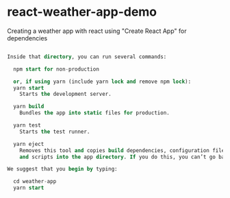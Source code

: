 # react-weather-app-demo
Creating a weather app with react using "Create React App" for dependencies


``` SQL

Inside that directory, you can run several commands:

  npm start for non-production

  or, if using yarn (include yarn lock and remove npm lock):
  yarn start
    Starts the development server.

  yarn build
    Bundles the app into static files for production.

  yarn test
    Starts the test runner.

  yarn eject
    Removes this tool and copies build dependencies, configuration files
    and scripts into the app directory. If you do this, you can’t go back!

We suggest that you begin by typing:

  cd weather-app
  yarn start

```